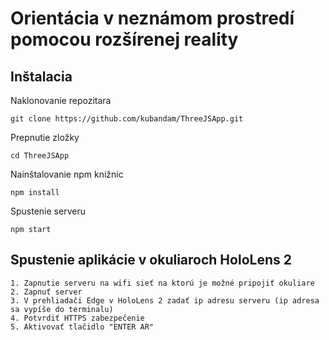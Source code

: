 # Orientácia v neznámom prostredí pomocou rozšírenej reality 

## Inštalacia

Naklonovanie repozitara

    git clone https://github.com/kubandam/ThreeJSApp.git

Prepnutie zložky

    cd ThreeJSApp

Nainštalovanie npm knižnic

    npm install
   
Spustenie serveru

    npm start

## Spustenie aplikácie v okuliaroch HoloLens 2

    1. Zapnutie serveru na wifi sieť na ktorú je možné pripojiť okuliare
    2. Zapnuť server
    3. V prehliadači Edge v HoloLens 2 zadať ip adresu serveru (ip adresa sa vypíše do terminalu)
    4. Potvrdiť HTTPS zabezpečenie
    5. Aktivovať tlačidlo "ENTER AR"
